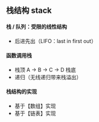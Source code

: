 ## 栈结构 stack
#### 栈 / 队列：受限的线性结构
- 后进先出（LIFO：last in first out）

#### 函数调用栈
- 栈顶 A -> B -> C -> D 栈底
- 递归（无线递归带来栈溢出）

#### 栈结构的实现
- 基于【数组】实现
- 基于【链表】实现